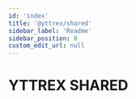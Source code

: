 ```yaml
---
id: 'index'
title: '@yttrex/shared'
sidebar_label: 'Readme'
sidebar_position: 0
custom_edit_url: null
---
```


# YTTREX SHARED
